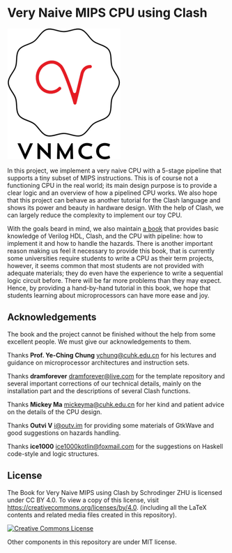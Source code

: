 # Very Naive MIPS CPU using Clash

![logo](document/image/logo.png)

In this project, we implement a very naive CPU with a 5-stage pipeline that supports a tiny subset of MIPS instructions. This is of course not a functioning CPU in the real world; its main design purpose is to provide a clear logic and an overview of how a pipelined CPU works.
We also hope that this project can behave as another tutorial for the Clash language and shows its power and beauty in hardware design. With the help of Clash, we can largely reduce the complexity to implement our toy CPU.

With the goals beard in mind, we also maintain [a book](document/VNMCC.pdf) that provides basic knowledge of Verilog HDL, Clash, and the CPU with pipeline: how to implement it and how to handle the hazards. There is another important reason making us feel it necessary to provide this book, that is currently some universities require students to write a CPU as their term projects, however, it seems common that most students are not provided with adequate materials; they do even have the experience to write a sequential logic circuit before. There will be far more problems than they may expect. Hence, by providing a hand-by-hand tutorial in this book, we hope that students learning about microprocessors can have more ease and joy.

## Acknowledgements

The book and the project cannot be finished without the help from some excellent people. We must give our acknowledgements to them.

Thanks **Prof. Ye-Ching Chung** <ychung@cuhk.edu.cn> for his lectures and guidance on microprocessor architectures and instruction sets.

Thanks **dramforever** <dramforever@live.com> for the template repository and several important corrections of our technical details, mainly on the installation part and the descriptions of several Clash functions.

Thanks **Mickey Ma** <mickeyma@cuhk.edu.cn> for her kind and patient advice on the details of the CPU design.

Thanks **Outvi V** <i@outv.im> for providing some materials of GtkWave and good suggestions on hazards handling.

Thanks **ice1000** <ice1000kotlin@foxmail.com> for the suggestions on Haskell code-style and logic structures.

## License

The Book for Very Naive MIPS using Clash by Schrodinger ZHU is licensed under CC BY 4.0. To view a copy of this license, visit https://creativecommons.org/licenses/by/4.0. (including all the LaTeX contents and related media files created in this repository).

<a rel="license" href="http://creativecommons.org/licenses/by/4.0/"><img alt="Creative Commons License" style="border-width:0" src="https://i.creativecommons.org/l/by/4.0/88x31.png" /></a>

Other components in this repository are under MIT license.

